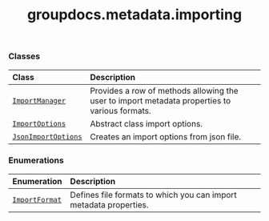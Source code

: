 ﻿---
title: groupdocs.metadata.importing
second_title: GroupDocs.Metadata for Python via .NET API References
description: 
type: docs
url: /python-net/groupdocs.metadata.importing/
is_root: false
weight: 10
---



### Classes
| Class | Description |
| :- | :- |
| [`ImportManager`](/metadata/python-net/groupdocs.metadata.importing/importmanager) | Provides a row of methods allowing the user to import metadata properties to various formats. |
| [`ImportOptions`](/metadata/python-net/groupdocs.metadata.importing/importoptions) | Abstract class import options. |
| [`JsonImportOptions`](/metadata/python-net/groupdocs.metadata.importing/jsonimportoptions) | Creates an import options from json file. |


### Enumerations
| Enumeration | Description |
| :- | :- |
| [`ImportFormat`](/metadata/python-net/groupdocs.metadata.importing/importformat) | Defines file formats to which you can import metadata properties. |


